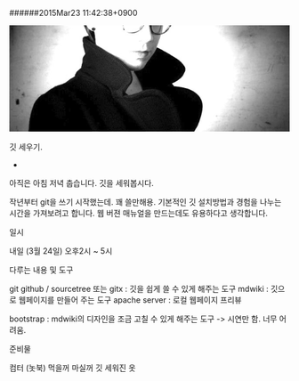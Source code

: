
######2015Mar23 11:42:38+0900

![](../data/e6ab006f974835abbe5b638bb8aa9244.jpg)

깃 세우기.

-

아직은 아침 저녁 춥습니다. 깃을 세워봅시다.

작년부터 git을 쓰기 시작했는데. 꽤 쓸만해용. 기본적인 깃 설치방법과 경험을 나누는 시간을 가져보려고 합니다. 웹 버젼 매뉴얼을 만드는데도 유용하다고 생각합니다.

일시

내일 (3월 24일)
오후2시 ~ 5시

다루는 내용 및 도구

git
github / sourcetree 또는 gitx : 깃을 쉽게 쓸 수 있게 해주는 도구
mdwiki : 깃으로 웹페이지를 만들어 주는 도구
apache server : 로컬 웹페이지 프리뷰

bootstrap : mdwiki의 디자인을 조금 고칠 수 있게 해주는 도구 -> 시연만 함. 너무 어려움.

준비물

컴터 (놋북)
먹을꺼
마실꺼
깃 세워진 옷

